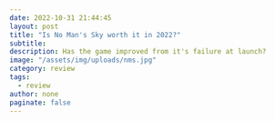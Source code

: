 ```yaml
---
date: 2022-10-31 21:44:45
layout: post
title: "Is No Man's Sky worth it in 2022?"
subtitle:
description: Has the game improved from it's failure at launch?
image: "/assets/img/uploads/nms.jpg"
category: review
tags:
  - review
author: none
paginate: false
---
```

